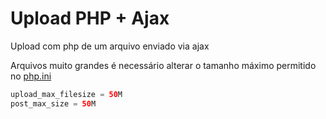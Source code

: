 # Upload PHP + Ajax
Upload com php de um arquivo enviado via ajax

Arquivos muito grandes é necessário alterar o tamanho máximo permitido no [php.ini](https://secure.php.net/manual/pt_BR/configuration.file.php)
```php
upload_max_filesize = 50M
post_max_size = 50M
